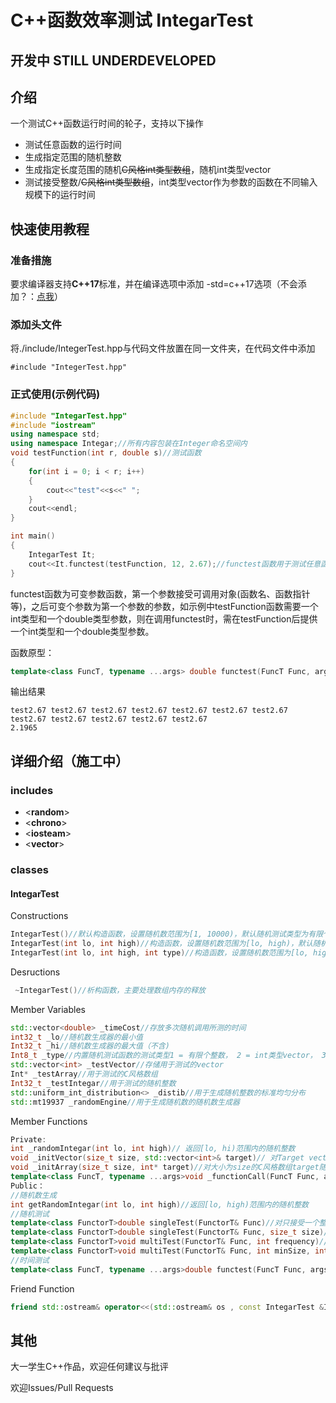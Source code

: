 # C++函数效率测试 IntegarTest

## **开发中 STILL UNDERDEVELOPED**

## 介绍

一个测试C++函数运行时间的轮子，支持以下操作

- 测试任意函数的运行时间
- 生成指定范围的随机整数
- 生成指定长度范围的随机~~C风格int类型数组~~，随机int类型vector
- 测试接受整数/~~C风格int类型数组~~，int类型vector作为参数的函数在不同输入规模下的运行时间

## 快速使用教程

### 准备措施

要求编译器支持**C++17**标准，并在编译选项中添加 -std=c++17选项（不会添加？：[点我](https://github.com/Hdksg10/IntegarTest/blob/main/complietutorial.md)）

### 添加头文件

将./include/IntegerTest.hpp与代码文件放置在同一文件夹，在代码文件中添加

`#include "IntegerTest.hpp"`

### 正式使用(示例代码)

```c++
#include "IntegarTest.hpp"
#include "iostream"
using namespace std;
using namespace Integar;//所有内容包装在Integer命名空间内
void testFunction(int r, double s)//测试函数
{
    for(int i = 0; i < r; i++)
    {
        cout<<"test"<<s<<" ";
    }
    cout<<endl;
}

int main()
{
    IntegarTest It;
    cout<<It.functest(testFunction, 12, 2.67);//functest函数用于测试任意函数运行时间，返回单位为毫秒的运行时间
}
```

functest函数为可变参数函数，第一个参数接受可调用对象(函数名、函数指针等)，之后可变个参数为第一个参数的参数，如示例中testFunction函数需要一个int类型和一个double类型参数，则在调用functest时，需在testFunction后提供一个int类型和一个double类型参数。

函数原型：

```c++ 
template<class FuncT, typename ...args> double functest(FuncT Func, args ... arg)
```

输出结果

```
test2.67 test2.67 test2.67 test2.67 test2.67 test2.67 test2.67 test2.67 test2.67 test2.67 test2.67 test2.67 
2.1965
```

## 详细介绍（施工中）

### includes

- <**random**>
- <**chrono**>
- <**iosteam**>
- <**vector**>

### classes

#### IntegarTest

Constructions

```C++
IntegarTest()//默认构造函数，设置随机数范围为[1, 10000)，默认随机测试类型为有限个整数
IntegarTest(int lo, int high)//构造函数，设置随机数范围为[lo, high)，默认随机测试类型为有限个整数
IntegarTest(int lo, int high, int type)//构造函数，设置随机数范围为[lo, high)，随机测试类型为type对应（见成员变量_type的介绍)
```

Desructions

```c++
 ~IntegarTest()//析构函数，主要处理数组内存的释放
```

Member Variables

```c++
std::vector<double> _timeCost//存放多次随机调用所测的时间
int32_t _lo//随机数生成器的最小值
Int32_t _hi//随机数生成器的最大值（不含)
Int8_t _type//内置随机测试函数的测试类型1 = 有限个整数， 2 = int类型vector， 3 = int类型C风格数组，functest函数不受限制
std::vector<int> _testVector//存储用于测试的vector
Int* _testArray//用于测试的C风格数组
Int32_t _testIntegar//用于测试的随机整数
std::uniform_int_distribution<> _distib//用于生成随机整数的标准均匀分布
std::mt19937 _randomEngine//用于生成随机数的随机数生成器
```

Member Functions

```c++
Private:
int _randomIntegar(int lo, int high)// 返回[lo, hi)范围内的随机整数
void _initVector(size_t size, std::vector<int>& target)// 对Target vector随机初始化，随机初始化后大小为size
void _initArray(size_t size, int* target)//对大小为size的C风格数组target随机初始化
template<class FuncT, typename ...args>void _functionCall(FuncT Func, args...arg)//用于调用任意函数，接受一个可调用对象作为第一个参数，以及可变个其他参数，可变个其他参数作为第一个参数可调用对象Func的参数
Public：
//随机数生成
int getRandomIntegar(int lo, int high)//返回[lo, high)范围内的随机整数
//随机测试
template<class FunctorT>double singleTest(FunctorT& Func)//对只接受一个整数作为参数的仿函数Func进行单次随机调用测试，返回运行消耗时间（单位：毫秒）
template<class FunctorT>double singleTest(FunctorT& Func, size_t size)//对只接受一个整数vector作为参数的仿函数Func进行单次随机调用测试，返回运行消耗时间（单位：毫秒）
template<class FunctorT>void multiTest(FunctorT& Func, int frequency)//对只接受一个整数作为参数的仿函数Func进行多次随机调用测试，frequency为测试次数， 返回累计消耗时间（单位：毫秒）
template<class FunctorT>void multiTest(FunctorT& Func, int minSize, int maxSize, int step)//对只接受一个整数vector作为参数的仿函数Func进行多次随机调用测试，数据规模从minSize增长到maxSize(不含)，每次增加step，每次调用消耗时间存储在_timeCost中
//时间测试
template<class FuncT, typename ...args>double functest(FuncT Func, args ... arg)//用于对任意函数进行单次运行时间测试，接受一个可调用对象作为第一个参数，以及可变个其他参数，接受的可变个其他参数作为第一个参数(即可调用对象Func)的参数，返回运行时间（单位：毫秒），不受_type指定类型的限制
```

Friend Function

```c++
friend std::ostream& operator<<(std::ostream& os , const IntegarTest &It)//重载的<<运算符，将IntegerTest中_timeCost中的元素全部输出到os这个标准输出流中
```
## 其他

大一学生C++作品，欢迎任何建议与批评

欢迎Issues/Pull Requests
